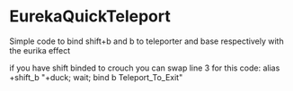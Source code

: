 # EurekaQuickTeleport
Simple code to bind shift+b and b to teleporter and base respectively with the eurika effect

if you have shift binded to crouch you can swap line 3 for this code:
alias +shift_b "+duck; wait; bind b Teleport_To_Exit"
